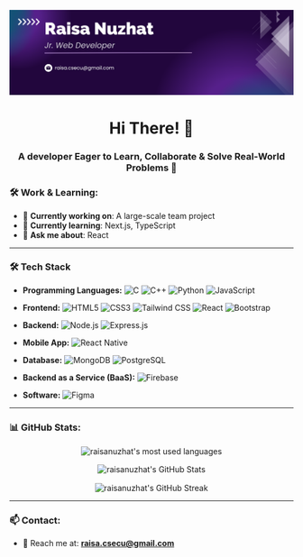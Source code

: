 

<!--
**RaisaNuzhat/RaisaNuzhat** is a ✨ _special_ ✨ repository because its `README.md` (this file) appears on your GitHub profile.

Here are some ideas to get you started:

- 🔭 I’m currently working on ...
- 🌱 I’m currently learning ...
- 👯 I’m looking to collaborate on ...
- 🤔 I’m looking for help with ...
- 💬 Ask me about ...
- 📫 How to reach me: ...
- 😄 Pronouns: ...
- ⚡ Fun fact: ...
-->
![Header](./git_banner.png)

<h1 align="center">Hi There! 👋</h1>
<h3 align="center"> A developer Eager to Learn, Collaborate & Solve Real-World Problems 🌱</h3>

### 🛠 Work & Learning:
- 🔭 **Currently working on**: A large-scale team project
- 🌱 **Currently learning**: Next.js, TypeScript
- 💬 **Ask me about**: React

---

### 🛠️ Tech Stack

- **Programming Languages:** ![C](https://img.shields.io/badge/-C-A8B9CC?logo=c&logoColor=white&style=flat) ![C++](https://img.shields.io/badge/-C++-00599C?logo=c%2B%2B&logoColor=white&style=flat) ![Python](https://img.shields.io/badge/-Python-3776AB?logo=python&logoColor=white&style=flat) ![JavaScript](https://img.shields.io/badge/-JavaScript-F7DF1E?logo=javascript&logoColor=black&style=flat)

- **Frontend:** ![HTML5](https://img.shields.io/badge/-HTML5-E34F26?logo=html5&logoColor=white&style=flat) ![CSS3](https://img.shields.io/badge/-CSS3-1572B6?logo=css3&logoColor=white&style=flat) ![Tailwind CSS](https://img.shields.io/badge/-Tailwind%20CSS-38B2AC?logo=tailwind-css&logoColor=white&style=flat) ![React](https://img.shields.io/badge/-React-61DAFB?logo=react&logoColor=white&style=flat) ![Bootstrap](https://img.shields.io/badge/-Bootstrap-7952B3?logo=bootstrap&logoColor=white&style=flat)

- **Backend:** ![Node.js](https://img.shields.io/badge/-Node.js-339933?logo=node.js&logoColor=white&style=flat) ![Express.js](https://img.shields.io/badge/-Express.js-000000?logo=express&logoColor=white&style=flat)

- **Mobile App:** ![React Native](https://img.shields.io/badge/-React%20Native-61DAFB?logo=react&logoColor=white&style=flat)

- **Database:** ![MongoDB](https://img.shields.io/badge/-MongoDB-47A248?logo=mongodb&logoColor=white&style=flat) ![PostgreSQL](https://img.shields.io/badge/-PostgreSQL-336791?logo=postgresql&logoColor=white&style=flat)

- **Backend as a Service (BaaS):** ![Firebase](https://img.shields.io/badge/-Firebase-FFCA28?logo=firebase&logoColor=black&style=flat)

- **Software:** ![Figma](https://img.shields.io/badge/-Figma-F24E1E?logo=figma&logoColor=white&style=flat)




---

### 📊 GitHub Stats:
<p align="center">
  <img align="center" src="https://github-readme-stats.vercel.app/api/top-langs?username=raisanuzhat&show_icons=true&locale=en&layout=compact" alt="raisanuzhat's most used languages" />
</p>
<p align="center">
  <img align="center" src="https://github-readme-stats.vercel.app/api?username=raisanuzhat&show_icons=true&locale=en" alt="raisanuzhat's GitHub Stats" />
</p>
<p align="center">
  <img align="center" src="https://github-readme-streak-stats.herokuapp.com/?user=raisanuzhat" alt="raisanuzhat's GitHub Streak" />
</p>

---

### 📫 Contact:
- 📧 Reach me at: **raisa.csecu@gmail.com**



